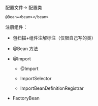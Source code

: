配置文件-> 配置类

`@Bean=<bean></bean>`

注册组件：

- 包扫描+组件注解标注（仅限自己写的类）
- @Bean 方法
- @Import 
  - @Import
  
  - ImportSelector
  
  - ImportBeanDefinitionRegistrar
  
- FactoryBean